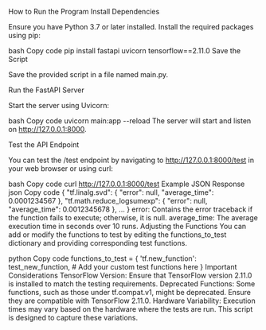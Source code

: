 How to Run the Program
Install Dependencies

Ensure you have Python 3.7 or later installed. Install the required packages using pip:

bash
Copy code
pip install fastapi uvicorn tensorflow==2.11.0
Save the Script

Save the provided script in a file named main.py.

Run the FastAPI Server

Start the server using Uvicorn:

bash
Copy code
uvicorn main:app --reload
The server will start and listen on http://127.0.0.1:8000.

Test the API Endpoint

You can test the /test endpoint by navigating to http://127.0.0.1:8000/test in your web browser or using curl:

bash
Copy code
curl http://127.0.0.1:8000/test
Example JSON Response
json
Copy code
{
  "tf.linalg.svd": {
    "error": null,
    "average_time": 0.0001234567
  },
  "tf.math.reduce_logsumexp": {
    "error": null,
    "average_time": 0.0012345678
  },
  ...
}
error: Contains the error traceback if the function fails to execute; otherwise, it is null.
average_time: The average execution time in seconds over 10 runs.
Adjusting the Functions
You can add or modify the functions to test by editing the functions_to_test dictionary and providing corresponding test functions.

python
Copy code
functions_to_test = {
    'tf.new_function': test_new_function,
    # Add your custom test functions here
}
Important Considerations
TensorFlow Version: Ensure that TensorFlow version 2.11.0 is installed to match the testing requirements.
Deprecated Functions: Some functions, such as those under tf.compat.v1, might be deprecated. Ensure they are compatible with TensorFlow 2.11.0.
Hardware Variability: Execution times may vary based on the hardware where the tests are run. This script is designed to capture these variations.
